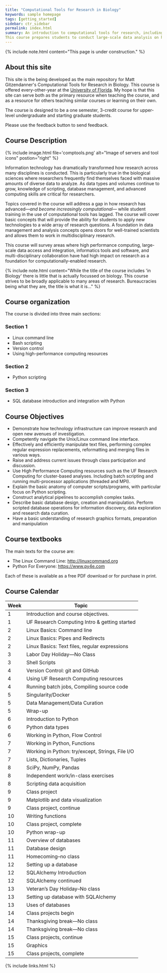 ```yaml
---
title: "Computational Tools for Research in Biology"
keywords: sample homepage
tags: [getting_started]
sidebar: ctr_sidebar
permalink: index.html
summary: An introduction to computational tools for research, including the Linux command line, Python scripting, and databases.
This course prepares students to conduct large-scale data analysis on high-performance computing resources.
---
```


{% include note.html content="This page is under construction." %}

## About this site

This site is the being developed as the main repository for Matt Gitzendanner's Computational Tools for Research in Biology. This course is offered every-other-year at the [University of Florida](https://ufl.edu). My hope is that this site can serve both as the primary resource when teaching the course, and as a resource for others teaching similar courses or learning on their own.

The course is designed to be a one semester, 3-credit course for upper-level undergraduate and starting graduate students.

Please use the feedback button to send feedback.

## Course Description

{% include image.html file='comptools.png' alt="Image of servers and tool icons" postion="right" %}

Information technology has dramatically transformed how research across many disciplines is conducted. This is particularly true in the biological sciences where researchers frequently find themselves faced with massive amounts of diverse data to analyze. As data types and volumes continue to grow, knowledge of scripting, database management, and advanced computing skills are critical for researchers.

Topics covered in the course will address a gap in how research has advanced—*and become increasingly computational*— while student training in the use of computational tools has lagged. The course will cover basic concepts that will provide the ability for students to apply new technologies to a wide array of research questions. A foundation in data management and analysis concepts opens doors for well-trained scientists and allows them to work in multidisciplinary research.

This course will survey areas where high performance computing, large-scale data access and integration, informatics tools and software, and multi-disciplinary collaboration have had high impact on research as a foundation for computationally-enabled research.

{% include note.html content="While the title of the course includes 'in Biology' there is little that is actually focussed on biology. This course strives to be broadly applicable to many areas of research. Bureaucracies being what they are, the title is what it is..." %}

## Course organization

The course is divided into three main sections:

### Section 1

* Linux command line
* Bash scripting
* Version control
* Using high-performance computing resources

### Section 2

* Python scripting

### Section 3

* SQL database introduction and integration with Python



## Course Objectives

* Demonstrate how technology infrastructure can improve research and open new avenues of investigation.
* Competently navigate the Unix/Linux command line interface.
* Effectively and efficiently manipulate text files, performing complex regular expression replacements, reformatting and merging files in various ways.
* Raise and address current issues through class participation and discussion.
* Use High Performance Computing resources such as the UF Research Computing for cluster-based analyses. Including batch scripting and running multi-processor applications (threaded and MPI).
* Explain the basic anatomy of computer scripts/programs, with particular focus on Python scripting.
* Construct analytical pipelines to accomplish complex tasks.
* Describe basic database design, creation and manipulation. Perform scripted database operations for information discovery, data exploration and research data curation.
* Have a basic understanding of research graphics formats, preparation and manipulation


## Course textbooks

The main texts for the course are: 

* The Linux Command Line: http://linuxcommand.org
* Python For Everyone: https://www.py4e.com

Each of these is available as a free PDF download or for purchase in print.

## Course Calendar

Week |Topic
-----|------
1 |Introduction and course objectives.
1 |UF Research Computing Intro & getting started
2 |Linux Basics: Command line
2 |Linux Basics: Pipes and Redirects
2 |Linux Basics: Text files, regular expressions
3 |Labor Day Holiday—No Class
3 |Shell Scripts
4 |Version Control: git and GitHub
4 |Using UF Research Computing resources
4 |Running batch jobs, Compiling source code
5 |Singularity/Docker
5 |Data Management/Data Curation
5 |Wrap-up
6 |Introduction to Python
6 |Python data types
6 |Working in Python, Flow Control
7 |Working in Python, Functions
7 |Working in Python: try/except, Strings, File I/O
7 |Lists, Dictionaries, Tuples
8 |SciPy, NumPy, Pandas
8 |Independent work/in-class exercises
8 |Scripting data acquisition
9 |Class project
9 |Matplotlib and data visualization
9 |Class project, continue
10 |Writing functions
10 |Class project, complete
10 |Python wrap-up
11 |Overview of databases
11 |Database design
11 |Homecoming–no class
12 |Setting up a database
12 |SQLAlchemy Introduction
12 |SQLAlchemy continued
13 |Veteran’s Day Holiday­–No class
13 |Setting up database with SQLAlchemy
13 |Uses of databases
14 |Class projects begin
14 |Thanksgiving break—No class
14 |Thanksgiving break—No class
15 |Class projects, continue
15 |Graphics
15 |Class projects, complete




{% include links.html %}